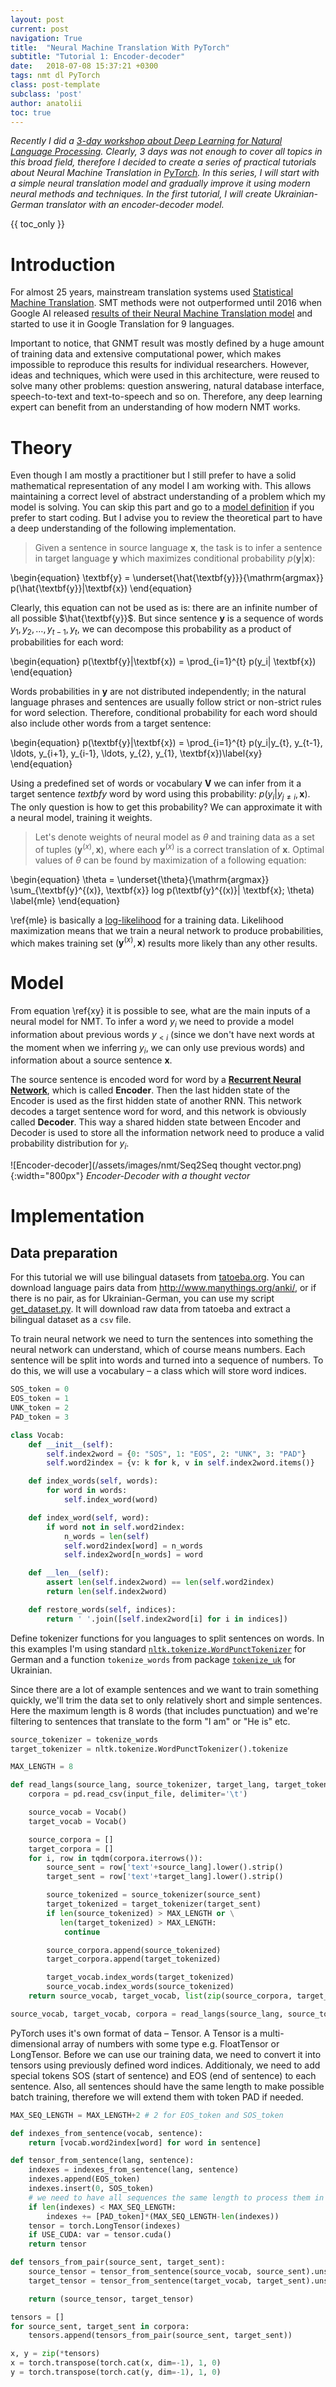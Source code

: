 ```yaml
---
layout: post
current: post
navigation: True
title:  "Neural Machine Translation With PyTorch"
subtitle: "Tutorial 1: Encoder-decoder"
date:   2018-07-08 15:37:21 +0300
tags: nmt dl PyTorch
class: post-template
subclass: 'post'
author: anatolii
toc: true
---
```


*Recently I did a [3-day workshop about Deep Learning for Natural Language Processing](https://github.com/tsdaemon/dl-nlp-2018).
Clearly, 3 days was not enough to cover all topics in this broad field, therefore
I decided to create a series of practical tutorials about Neural Machine Translation
in [PyTorch](https://pytorch.org/). In this series, I will start with a simple neural
translation model and gradually improve it using
modern neural methods and techniques. In the first tutorial, I will create
Ukrainian-German translator with an encoder-decoder model.*

{{ toc_only }}

# Introduction

For almost 25 years, mainstream translation systems used [Statistical Machine Translation](https://en.wikipedia.org/wiki/Statistical_machine_translation). SMT
methods were not outperformed until 2016 when Google AI released [results of their Neural Machine Translation model](https://ai.googleblog.com/2016/09/a-neural-network-for-machine.html)
and started to use it in Google Translation for 9 languages.

Important to notice, that GNMT result was mostly defined by a huge amount of training data and
extensive computational power, which makes impossible to reproduce this results for
individual researchers. However, ideas and techniques, which were used in this architecture,
were reused to solve many other problems: question answering, natural database interface,
speech-to-text and text-to-speech and so on. Therefore, any deep learning expert
can benefit from an understanding of how modern NMT works.

# Theory

Even though I am mostly a practitioner but I still prefer to have a solid
mathematical representation of any model I am working with. This allows maintaining
a correct level of abstract understanding of a problem which my model is solving.
You can skip this part and go to a [model definition](#model) if you prefer to start coding.
But I advise you to review the theoretical part to have a deep understanding of
the following implementation.

  >Given a sentence in source language $\textbf{x}$, the task is to infer a
  sentence in target language $\textbf{y}$ which maximizes conditional
  probability $p(\textbf{y}|\textbf{x})$:

  \begin{equation}
  \textbf{y} = \underset{\hat{\textbf{y}}}{\mathrm{argmax}} p(\hat{\textbf{y}}|\textbf{x})
  \end{equation}

Clearly, this equation can not be used as is: there are an infinite number of all possible
$\hat{\textbf{y}}$. But since sentence $\textbf{y}$ is a sequence of words $y_1, y_2, \ldots ,y_{t-1}, y_t$, we can decompose
this probability as a product of probabilities for each word:

  \begin{equation}
  p(\textbf{y}|\textbf{x}) = \prod_{i=1}^{t} p(y_i| \textbf{x})
  \end{equation}

Words probabilities in $\textbf{y}$ are not distributed independently; in the natural
language phrases and sentences are usually follow strict or non-strict rules for word selection. Therefore,
conditional probability for each word should also include other words from a target sentence:

  \begin{equation}
  p(\textbf{y}|\textbf{x}) = \prod_{i=1}^{t} p(y_i|y_{t}, y_{t-1}, \ldots, y_{i+1}, y_{i-1}, \ldots, y_{2}, y_{1}, \textbf{x})\label{xy}
  \end{equation}

Using a predefined set of words or vocabulary $\textbf{V}$ we can infer from it
a target sentence $textbf{y}$ word by word using this probability: $p(y_i|y_{j\ne i}, \textbf{x})$.
The only question is how to get this probability? We can approximate it with a neural model,
training it weights.

>Let's denote weights of neural model as $\theta$ and training data as a set of
tuples $(\textbf{y}^{(x)}, \textbf{x})$, where each $\textbf{y}^{(x)}$ is a correct
translation of $\textbf{x}$. Optimal values of $\theta$ can be found by maximization
of a following equation:

  \begin{equation}
  \theta = \underset{\theta}{\mathrm{argmax}} \sum_{\textbf{y}^{(x)}, \textbf{x}} log p(\textbf{y}^{(x)}| \textbf{x}; \theta)
  \label{mle}
  \end{equation}

\ref{mle} is basically a [log-likelihood](http://mathworld.wolfram.com/Log-LikelihoodFunction.html) for a training data.
Likelihood maximization means that we train a neural network to produce probabilities, which makes training set $(\textbf{y}^{(x)}, \textbf{x})$ results more likely than any other results.


# Model

From equation \ref{xy} it is possible to see, what are the main inputs of a neural model for NMT.
To infer a word $y_i$ we need to provide a model information about previous words $y_{<i}$ (since we
don't have next words at the moment when we inferring $y_i$, we can only use previous words) and information about a source sentence
$\textbf{x}$.

The source sentence is encoded word for word by a [**Recurrent Neural Network**](https://en.wikipedia.org/wiki/Recurrent_neural_network), which is called **Encoder**. Then the last hidden state of the Encoder is used as the first hidden state of another RNN. This network decodes a target sentence word for word, and this network is obviously called **Decoder**. This way a shared hidden state between Encoder and Decoder is used to store all the information network need to produce a valid probability distribution for $y_i$.

![Encoder-decoder](/assets/images/nmt/Seq2Seq thought vector.png){:width="800px"}
*Encoder-Decoder with a thought vector*

# Implementation

## Data preparation

For this tutorial we will use bilingual datasets from [tatoeba.org](https://tatoeba.org/eng/downloads).
You can download language pairs data from http://www.manythings.org/anki/, or if there is no pair,
as for Ukrainian-German, you can use my script [get_dataset.py](https://github.com/tsdaemon/neural-experiments/blob/master/nmt/scripts/get_dataset.py). It will download raw data from
tatoeba and extract a bilingual dataset as a `csv` file.


To train neural network we need to turn the sentences into something the neural network can understand, which of course means numbers. Each sentence will be split into words and turned into a sequence of numbers. To do this, we will use a vocabulary – a class which will store word indices.  

```python
SOS_token = 0
EOS_token = 1
UNK_token = 2
PAD_token = 3

class Vocab:
    def __init__(self):
        self.index2word = {0: "SOS", 1: "EOS", 2: "UNK", 3: "PAD"}
        self.word2index = {v: k for k, v in self.index2word.items()}

    def index_words(self, words):
        for word in words:
            self.index_word(word)

    def index_word(self, word):
        if word not in self.word2index:
            n_words = len(self)
            self.word2index[word] = n_words
            self.index2word[n_words] = word

    def __len__(self):
        assert len(self.index2word) == len(self.word2index)
        return len(self.index2word)

    def restore_words(self, indices):
        return ' '.join([self.index2word[i] for i in indices])
```

Define tokenizer functions for you languages to split sentences on words.
In this examples I'm using standard [`nltk.tokenize.WordPunctTokenizer`](https://kite.com/python/docs/nltk.tokenize.WordPunctTokenizer) for German and
a function `tokenize_words` from package [`tokenize_uk`](https://github.com/lang-uk/tokenize-uk) for Ukrainian.

Since there are a lot of example sentences and we want to train something quickly, we'll trim the data set to only relatively short and simple sentences. Here the maximum length is 8 words (that includes punctuation) and we're filtering to sentences that translate to the form "I am" or "He is" etc.

```python
source_tokenizer = tokenize_words
target_tokenizer = nltk.tokenize.WordPunctTokenizer().tokenize

MAX_LENGTH = 8

def read_langs(source_lang, source_tokenizer, target_lang, target_tokenizer, input_file):
    corpora = pd.read_csv(input_file, delimiter='\t')

    source_vocab = Vocab()
    target_vocab = Vocab()

    source_corpora = []
    target_corpora = []
    for i, row in tqdm(corpora.iterrows()):
        source_sent = row['text'+source_lang].lower().strip()
        target_sent = row['text'+target_lang].lower().strip()

        source_tokenized = source_tokenizer(source_sent)
        target_tokenized = target_tokenizer(target_sent)
        if len(source_tokenized) > MAX_LENGTH or \
           len(target_tokenized) > MAX_LENGTH:
            continue

        source_corpora.append(source_tokenized)
        target_corpora.append(target_tokenized)

        target_vocab.index_words(target_tokenized)
        source_vocab.index_words(source_tokenized)
    return source_vocab, target_vocab, list(zip(source_corpora, target_corpora))

source_vocab, target_vocab, corpora = read_langs(source_lang, source_tokenizer, target_lang, target_tokenizer, file_name)
```

PyTorch uses it's own format of data – Tensor. A Tensor is a multi-dimensional array of numbers with some type e.g. FloatTensor or LongTensor. Before we can use our training data, we need to convert it into tensors using previously defined word indices.
Additionaly, we need to add special tokens SOS (start of sentence) and EOS (end of sentence) to each sentence.
Also, all sentences should have the same length to make possible batch training, therefore we will extend them with token PAD if needed.

```python
MAX_SEQ_LENGTH = MAX_LENGTH+2 # 2 for EOS_token and SOS_token

def indexes_from_sentence(vocab, sentence):
    return [vocab.word2index[word] for word in sentence]

def tensor_from_sentence(lang, sentence):
    indexes = indexes_from_sentence(lang, sentence)
    indexes.append(EOS_token)
    indexes.insert(0, SOS_token)
    # we need to have all sequences the same length to process them in batches
    if len(indexes) < MAX_SEQ_LENGTH:
        indexes += [PAD_token]*(MAX_SEQ_LENGTH-len(indexes))
    tensor = torch.LongTensor(indexes)
    if USE_CUDA: var = tensor.cuda()
    return tensor

def tensors_from_pair(source_sent, target_sent):
    source_tensor = tensor_from_sentence(source_vocab, source_sent).unsqueeze(1)
    target_tensor = tensor_from_sentence(target_vocab, target_sent).unsqueeze(1)

    return (source_tensor, target_tensor)

tensors = []
for source_sent, target_sent in corpora:
    tensors.append(tensors_from_pair(source_sent, target_sent))

x, y = zip(*tensors)
x = torch.transpose(torch.cat(x, dim=-1), 1, 0)
y = torch.transpose(torch.cat(y, dim=-1), 1, 0)
```
